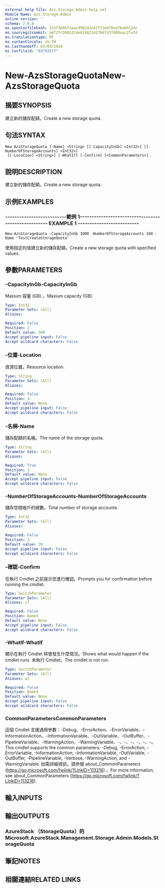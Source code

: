 ```yaml
---
external help file: Azs.Storage.Admin-help.xml
Module Name: Azs.Storage.Admin
online version: ''
schema: 2.0.0
ms.openlocfilehash: 143f368b73aac490242e42f21ed76ee76ab012dc
ms.sourcegitcommit: a6f2fc500242de6248224278d743fd09aac2fafd
ms.translationtype: MT
ms.contentlocale: zh-TW
ms.lasthandoff: 03/04/2020
ms.locfileid: "93793577"
---
```

# <span data-ttu-id="1159e-101">New-AzsStorageQuota</span><span class="sxs-lookup"><span data-stu-id="1159e-101">New-AzsStorageQuota</span></span>

## <span data-ttu-id="1159e-102">摘要</span><span class="sxs-lookup"><span data-stu-id="1159e-102">SYNOPSIS</span></span>
<span data-ttu-id="1159e-103">建立新的儲存配額。</span><span class="sxs-lookup"><span data-stu-id="1159e-103">Create a new storage quota.</span></span>

## <span data-ttu-id="1159e-104">句法</span><span class="sxs-lookup"><span data-stu-id="1159e-104">SYNTAX</span></span>

```
New-AzsStorageQuota [-Name] <String> [[-CapacityInGb] <Int32>] [[-NumberOfStorageAccounts] <Int32>]
 [[-Location] <String>] [-WhatIf] [-Confirm] [<CommonParameters>]
```

## <span data-ttu-id="1159e-105">說明</span><span class="sxs-lookup"><span data-stu-id="1159e-105">DESCRIPTION</span></span>
<span data-ttu-id="1159e-106">建立新的儲存配額。</span><span class="sxs-lookup"><span data-stu-id="1159e-106">Create a new storage quota.</span></span>

## <span data-ttu-id="1159e-107">示例</span><span class="sxs-lookup"><span data-stu-id="1159e-107">EXAMPLES</span></span>

### <span data-ttu-id="1159e-108">--------------------------範例 1--------------------------</span><span class="sxs-lookup"><span data-stu-id="1159e-108">-------------------------- EXAMPLE 1 --------------------------</span></span>
```
New-AzsStorageQuota -CapacityInGb 1000 -NumberOfStorageAccounts 100 -Name 'TestCreateStorageQuota'
```

<span data-ttu-id="1159e-109">使用指定的值建立新的儲存配額。</span><span class="sxs-lookup"><span data-stu-id="1159e-109">Create a new storage quota with specified values.</span></span>

## <span data-ttu-id="1159e-110">參數</span><span class="sxs-lookup"><span data-stu-id="1159e-110">PARAMETERS</span></span>

### <span data-ttu-id="1159e-111">-CapacityInGb</span><span class="sxs-lookup"><span data-stu-id="1159e-111">-CapacityInGb</span></span>
<span data-ttu-id="1159e-112">Maxium 容量 (GB) 。</span><span class="sxs-lookup"><span data-stu-id="1159e-112">Maxium capacity (GB).</span></span>

```yaml
Type: Int32
Parameter Sets: (All)
Aliases: 

Required: False
Position: 2
Default value: 500
Accept pipeline input: False
Accept wildcard characters: False
```

### <span data-ttu-id="1159e-113">-位置</span><span class="sxs-lookup"><span data-stu-id="1159e-113">-Location</span></span>
<span data-ttu-id="1159e-114">資源位置。</span><span class="sxs-lookup"><span data-stu-id="1159e-114">Resource location.</span></span>

```yaml
Type: String
Parameter Sets: (All)
Aliases: 

Required: False
Position: 4
Default value: None
Accept pipeline input: False
Accept wildcard characters: False
```

### <span data-ttu-id="1159e-115">-名稱</span><span class="sxs-lookup"><span data-stu-id="1159e-115">-Name</span></span>
<span data-ttu-id="1159e-116">儲存配額的名稱。</span><span class="sxs-lookup"><span data-stu-id="1159e-116">The name of the storage quota.</span></span>

```yaml
Type: String
Parameter Sets: (All)
Aliases: 

Required: True
Position: 1
Default value: None
Accept pipeline input: False
Accept wildcard characters: False
```

### <span data-ttu-id="1159e-117">-NumberOfStorageAccounts</span><span class="sxs-lookup"><span data-stu-id="1159e-117">-NumberOfStorageAccounts</span></span>
<span data-ttu-id="1159e-118">儲存空間帳戶的總數。</span><span class="sxs-lookup"><span data-stu-id="1159e-118">Total number of storage accounts.</span></span>

```yaml
Type: Int32
Parameter Sets: (All)
Aliases: 

Required: False
Position: 3
Default value: 20
Accept pipeline input: False
Accept wildcard characters: False
```

### <span data-ttu-id="1159e-119">-確認</span><span class="sxs-lookup"><span data-stu-id="1159e-119">-Confirm</span></span>
<span data-ttu-id="1159e-120">在執行 Cmdlet 之前提示您進行確認。</span><span class="sxs-lookup"><span data-stu-id="1159e-120">Prompts you for confirmation before running the cmdlet.</span></span>

```yaml
Type: SwitchParameter
Parameter Sets: (All)
Aliases: cf

Required: False
Position: Named
Default value: None
Accept pipeline input: False
Accept wildcard characters: False
```

### <span data-ttu-id="1159e-121">-WhatIf</span><span class="sxs-lookup"><span data-stu-id="1159e-121">-WhatIf</span></span>
<span data-ttu-id="1159e-122">顯示在執行 Cmdlet 時會發生什麼情況。</span><span class="sxs-lookup"><span data-stu-id="1159e-122">Shows what would happen if the cmdlet runs.</span></span>
<span data-ttu-id="1159e-123">未執行 Cmdlet。</span><span class="sxs-lookup"><span data-stu-id="1159e-123">The cmdlet is not run.</span></span>

```yaml
Type: SwitchParameter
Parameter Sets: (All)
Aliases: wi

Required: False
Position: Named
Default value: None
Accept pipeline input: False
Accept wildcard characters: False
```

### <span data-ttu-id="1159e-124">CommonParameters</span><span class="sxs-lookup"><span data-stu-id="1159e-124">CommonParameters</span></span>
<span data-ttu-id="1159e-125">這個 Cmdlet 支援通用參數：-Debug、-ErrorAction、-ErrorVariable、-InformationAction、-InformationVariable、-OutVariable、-OutBuffer、-PipelineVariable、-WarningAction、-WarningVariable、-、-、-、-、-、-。</span><span class="sxs-lookup"><span data-stu-id="1159e-125">This cmdlet supports the common parameters: -Debug, -ErrorAction, -ErrorVariable, -InformationAction, -InformationVariable, -OutVariable, -OutBuffer, -PipelineVariable, -Verbose, -WarningAction, and -WarningVariable.</span></span> <span data-ttu-id="1159e-126">如需詳細資訊，請參閱 about_CommonParameters (https://go.microsoft.com/fwlink/?LinkID=113216) 。</span><span class="sxs-lookup"><span data-stu-id="1159e-126">For more information, see about_CommonParameters (https://go.microsoft.com/fwlink/?LinkID=113216).</span></span>

## <span data-ttu-id="1159e-127">輸入</span><span class="sxs-lookup"><span data-stu-id="1159e-127">INPUTS</span></span>

## <span data-ttu-id="1159e-128">輸出</span><span class="sxs-lookup"><span data-stu-id="1159e-128">OUTPUTS</span></span>

### <span data-ttu-id="1159e-129">AzureStack （StorageQuota）的</span><span class="sxs-lookup"><span data-stu-id="1159e-129">Microsoft.AzureStack.Management.Storage.Admin.Models.StorageQuota</span></span>

## <span data-ttu-id="1159e-130">筆記</span><span class="sxs-lookup"><span data-stu-id="1159e-130">NOTES</span></span>

## <span data-ttu-id="1159e-131">相關連結</span><span class="sxs-lookup"><span data-stu-id="1159e-131">RELATED LINKS</span></span>

